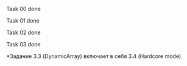 Task 00 done

Task 01 done

Task 02 done

Task 03 done

*Задание 3.3 (DynamicArray) включает в себя 3.4 (Hardcore mode)
